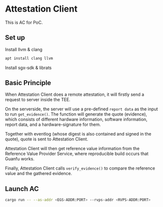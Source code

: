 # Attestation Client

This is AC for PoC.

## Set up

Install llvm & clang

```bash
apt install clang llvm 
```

Install sgx-sdk & librats

## Basic Principle

When Attestation Client does a remote attestation, it will firstly
send a request to server inside the TEE.

On the serverside, the server will use a pre-defined `report data`
as the input to run `get_evidence()`. The function will generate
the quote (evidence), which consists of different hardware information,
software information, report data, and a hardware-signature for them.

Together with eventlog (whose digest is also contained and signed in the quote),
quote is sent to Attestation Client.

Attestation Client will then get reference value information from
the Reference Value Provider Service, where reproducible build
occurs that Guanfu works.

Finally, Attestation Client calls `verify_evidence()` to compare the
reference value and the gathered evidence.

## Launch AC

```bash
cargo run -- --as-addr <EGS-ADDR:PORT> --rvps-addr <RVPS-ADDR:PORT>
```